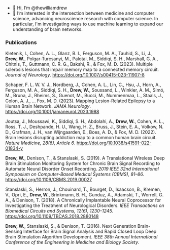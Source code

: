 - 👋 Hi, I’m @thewilliamdrew
- 👀 I’m interested in the intersection between medicine and computer science, advancing neuroscience research with computer science. In particular, I'm investigating ways to use machine learning to expand our understanding of brain networks. 

### Publications

Kletenik, I., Cohen, A. L., Glanz, B. I., Ferguson, M. A., Tauhid, S., Li, J., **Drew, W.**, Polgar-Turcsanyi, M., Palotai, M., Siddiqi, S. H., Marshall, G. A., Chitnis, T., Guttmann, C. R. G., Bakshi, R., & Fox, M. D. (2023). Multiple sclerosis lesions that impair memory map to a connected memory circuit. *Journal of Neurology*. https://doi.org/10.1007/s00415-023-11907-8

Schaper, F. L. W. V. J., Nordberg, J., Cohen, A. L., Lin, C., Hsu, J., Horn, A., Ferguson, M. A., Siddiqi, S. H., **Drew, W.**, Soussand, L., Winkler, A. M., Simó, M., Bruna, J., Rheims, S., Guenot, M., Bucci, M., Nummenmaa, L., Staals, J., Colon, A. J., … Fox, M. D. (2023). Mapping Lesion-Related Epilepsy to a Human Brain Network. *JAMA Neurology*. https://doi.org/10.1001/jamaneurol.2023.1988

Joutsa, J., Moussawi, K., Siddiqi, S. H., Abdolahi, A., **Drew, W.**, Cohen, A. L., Ross, T. J., Deshpande, H. U., Wang, H. Z., Bruss, J., Stein, E. A., Volkow, N. D., Grafman, J. H., van Wijngaarden, E., Boes, A. D., & Fox, M. D. (2022). Brain lesions disrupting addiction map to a common human brain circuit. *Nature Medicine, 28(6), Article 6*. https://doi.org/10.1038/s41591-022-01834-y

**Drew, W.**, Denison, T., & Stanslaski, S. (2019). A Translational Wireless Deep Brain Stimulation Monitoring System for Chronic Brain Signal Recording to Automate Neural Disorder Onset Recording. *2019 IEEE 32nd International Symposium on Computer-Based Medical Systems (CBMS), 81–86*. https://doi.org/10.1109/CBMS.2019.00027

Stanslaski, S., Herron, J., Chouinard, T., Bourget, D., Isaacson, B., Kremen, V., Opri, E., **Drew, W.**, Brinkmann, B. H., Gunduz, A., Adamski, T., Worrell, G. A., & Denison, T. (2018). A Chronically Implantable Neural Coprocessor for Investigating the Treatment of Neurological Disorders. *IEEE Transactions on Biomedical Circuits and Systems, 12(6), 1230–1245*. https://doi.org/10.1109/TBCAS.2018.2880148

**Drew, W.**, Stanslaski, S., & Denison, T. (2016). Next Generation Brain-Sensing Interface for Brain Signal Analysis and Rapid Closed Loop Deep Brain Stimulation Algorithm Development. *IEEE 38th Annual International Conference of the Engineering in Medicine and Biology Society*.
